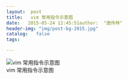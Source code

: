 ```yaml
---
layout:  post
title:   vim 常用指令示意图
date:   2015-05-24 12:45:51author:  "唐传林"
header-img: "img/post-bg-2015.jpg"
catalog:   false
tags:

---
```

![vim 常用指令示意图](http://img-blog.csdn.net/20150524124638550)  
vim 常用指令示意图

